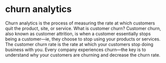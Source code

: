 # churn analytics
Churn analytics is the process of measuring the rate at which customers quit the product, site, or service.
What is customer churn?
Customer churn, also known as customer attrition, is when a customer essentially stops being a customer—ie, they choose to stop using your products or services. The customer churn rate is the rate at which your customers stop doing business with you. Every company experiences churn—the key is to understand why your customers are churning and decrease the churn rate. 
